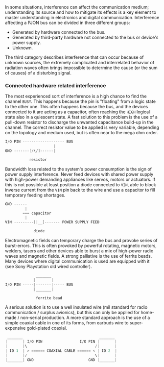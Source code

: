 In some situations, interference can affect the communication medium; understanding its source and how to mitigate its effects is a key element to master understanding in electronics and digital communication. Interference affecting a PJON bus can be divided in three different groups:
- Generated by hardware connected to the bus.
- Generated by third-party hardware not connected to the bus or device's power supply.
- Unknown.

The third category describes interference that can occur because of unknown sources, the extremely complicated and interrelated behavior of radiation waves often brings impossible to determine the cause (or the sum of causes) of a disturbing signal.

### Connected hardware related interference
The most experienced sort of interference is a high chance to find the channel `BUSY`. This happens because the pin is "floating" from a logic state to the other one. This often happens because the bus, and the devices connected to it are acting as a capacitor, often reaching the `HIGH` logical state also in a quiescent state. A fast solution to this problem is the use of a pull-down resistor to discharge the unwanted capacitance build-up in the channel. The correct resistor value to be applied is very variable, depending on the topology and medium used, but is often near to the mega ohm order.
```cpp
I/O PIN ------------------- BUS
                      |
GND -------[/\/]------|

           resistor
```
Bandwidth loss related to the system's power consumption is the sign of power supply interference. Never feed devices with shared power supply with high-power demanding appliances like servos, motors or actuators. If this is not possible at least position a diode connected to `VIN`, able to block inverse current from the `VIN` pin back to the wire and use a capacitor to fill temporary feeding shortages.
```cpp
GND ------
         |    
        === capacitor
         |
VIN ---------[|__]------- POWER SUPPLY FEED

             diode
```         
Electromagnetic fields can temporary charge the bus and provoke series of burst-errors. This is often provoked by powerful rotating, magnetic motors, welders, tasers and other devices able to burst a mix of high-power radio waves and magnetic fields. A strong palliative is the use of ferrite beads. Many devices where digital communication is used are equipped with it (see Sony Playstation old wired controller).
```cpp
              _______
             |       |
I/O PIN -----|-------|----- BUS
             |_______|

              ferrite bead
```   
A serious solution is to use a well insulated wire (mil standard for radio communication / surplus avionics), but this can only be applied for home-made / non-serial production. A more standard approach is the use of a simple coaxial cable in one of its forms, from earbuds wire to super-expensive gold-plated coaxial.

```cpp
 _______                                   _______
|       | I/O PIN                 I/O PIN |       |
|       |\                               /|       |
| ID 1  | > ====== COAXIAL CABLE ====== < | ID 2  |
|       |/                               \|       |
|_______| GND                         GND |_______|
```    